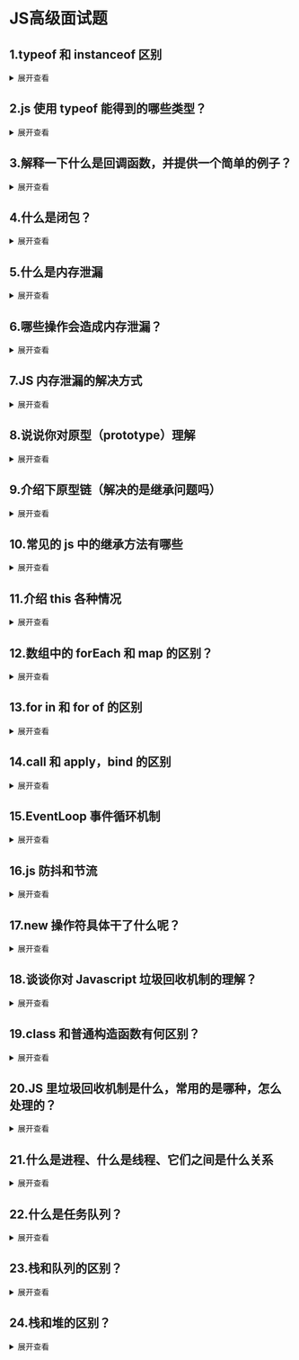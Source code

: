 # JS高级面试题

## 1.**typeof 和 instanceof 区别**

<details>
<summary>展开查看</summary>
<pre>在 javascript 中，判断一个变量的类型可以用 typeof 
1、数字类型、typeof 返回的值是 number。比如说：typeof(1)，返回值是 number 
2、字符串类型，typeof 返回的值是 string。比如 typeof(“123”返回值时 string) 
3、布尔类型，typeof 返回的值是 boolean。比如 typeof(true)返回值时 boolean 
4、对象、数组、null 返回的值是 object。比如 typeof(window)，typeof(document)，
typeof(null)返回的值都是 object
5、函数类型，返回的值是 function。比如：typeof(eval)，typeof(Date)返回的值都是
function。 6、不存在的变量、函数或者 undefined，将返回 undefined。比如：typeof(abc)、
typeof(undefined)都返回 undefined
使用 typeof 运算符无论引用的是什么类型的对象，它都返回”object”
运算符 instanceof 来解决这个问题。用于判断某个对象是否被另一个函数构造</pre>    
</details>

## 2.**js 使用 typeof 能得到的哪些类型？**

<details>
<summary>展开查看</summary>
<pre>typeof 只能区分值类型
typeof undefined // undefined
typeof null // object
typeof console.log // function
typeof NaN // number</pre>    
</details>

## 3.**解释一下什么是回调函数，并提供一个简单的例子？**

<details>
<summary>展开查看</summary>
<pre>回调函数就是一个通过调用的函数。如果你把函数的（地址）作为给另一个函数，当这个指
针被用来调用其所指向的函数时，我们就说这是回调函数。回调函数不是由该函数的实现方直接
调用，而是在特定的事件或条件发生时由另外的一方调用的
案例：
#include<stdio.h>
//callbackTest.c
//1.定义函数 onHeight（回调函数）
//@onHeight 函数名
//@height 参数
//@contex 上下文
void onHeight(double height, void *contex)
{
printf("current height is %lf", height);
}
//2.定义 onHeight 函数的原型
//@CallbackFun 指向函数的指针类型
//@height 回调参数，当有多个参数时，可以定义一个结构体
//@contex 回调上下文，在 C 中一般传入 nullptr，在 C++中可传入对象指针
typedef void (*CallbackFun)(double height, void *contex);
//定义全局指针变量
CallbackFun m_pCallback;
//定义注册回调函数
void registHeightCallback(CallbackFun callback, void *contex)
{
m_pCallback = callback;
}
//定义调用函数
void printHeightFun(double height)
{
m_pCallback(height, NULL);
}
//main 函数
int main()
{
//注册回调函数 onHeight
registHeightCallback(onHeight, NULL);
//打印 height
double h = 99;
printHeightFun(99);
}</pre>    
</details>

## 4.**什么是闭包？**

<details>
<summary>展开查看</summary>
<pre>定义： 
一个作用域可以访问另外一个函数内部的局部变量 ,或者说一个函数（子函数）访问另一
个函数（父函数）中的变量。 此时就会有闭包产生 ,那么这个变量所在的函数我们就称之为闭
包函数。
function aaa() {
var a = 0;
return function () {
alert(a++);
};
}
var fun =
fun(); 
aaa();
//1
优缺点： 
闭包的主要作用: 延伸了变量的作用范围, 因为闭包函数中的局部变量不会等着闭包函数
执行完就销毁, 因为还有别的函数要调用它 , 只有等着所有的函数都调用完了他才会销
毁 闭包会造成内存泄漏，如何解决：用完之后手动释放
详解： 
闭包不仅仅可以实现函数内部的作用域访问这个函数中的局部变量,
还可以实现全局作用域或者是别的地方的作用域也可以访问到函数内部的局部变量 , 
实现方法就是 return 了一个函数
所以 return 函数也是我们实现闭包的一个主要原理, 因为返回的这个函数本身就是我们
fn 函数内部的一个子函数 ,所以子函数是可以访问父函数里面的局部变量的, 所以返回完毕
之后 ,外面的函数一调用, 就会回头调用返回的这个函数, 所以就可以拿到这个子函数
对 应的父函数里面的局部变量. 
注意： 1、由于闭包会使得函数中的变量都被保存在内存中，内存消耗很大，所以不能滥用闭包，
否则会造成网页的性能问题，在 IE 中可能导致内存泄露。解决方法是，在退出函数之前，
将不使用的局部变量全部删除。
2、闭包会在父函数外部，改变父函数内部变量的值。所以，如果你把父函数当作对象
（object）使用，把闭包当作它的公用方法（Public Method），把内部变量当作它的私
有属性（private value），这时一定要小心，不要随便改变父函数内部变量的值。</pre>    
</details>

## 5.**什么是内存泄漏**

<details>
<summary>展开查看</summary>
<pre>内存泄露是指：内存泄漏也称作"存储渗漏"，用动态存储分配函数动态开辟的空间，在使
用完毕后未释放，结果导致一直占据该内存单元。直到程序结束。(其实说白了就是该内存空间
使用完毕之后未回收)即所谓内存泄漏。</pre>    
</details>

## 6.**哪些操作会造成内存泄漏？**

<details>
<summary>展开查看</summary>
<pre>1、垃圾回收器定期扫描对象，并计算引用了每个对象的其他对象的数量。如果一个对象的
引用数量为 0（没有其他对象引用过该对象），或对该对象的唯一引用是循环的，那么该对象的
内存即可回收
2、setTimeout 的第一个参数使用字符串而非函数的话，会引发内存泄漏
3、闭包、控制台日志、循环（在两个对象彼此引用且彼此保留时，就会产生一个循环）</pre>    
</details>

## 7.**JS 内存泄漏的解决方式**

<details>
<summary>展开查看</summary>
<pre>1、global variables：对未声明的变量的引用在全局对象内创建一个新变量。在浏览器中，
全局对象就是 window。
function foo(arg) {
bar = 'some text'; // 等同于 window.bar = 'some text';
}
1.1）解决：
1.1.1）创建意外的全局变量
function foo() {
this.var1 = 'potential accident'
}
1.1.2）可以在 JavaScript 文件开头添加 “use strict”，使用严格模式。这样在严
格模式下解析 JavaScript 可以防止意外的全局变量
1.1.3）在使用完之后，对其赋值为 null 或者重新分配
1.2）被忘记的 Timers 或者 callbacks
在 JavaScript 中使用 setInterval 非常常见
大多数库都会提供观察者或者其它工具来处理回调函数，在他们自己的实例变为不可达时，
会让回调函数也变为不可达的。对于 setInterval，下面这样的代码是非常常见的：
var serverData = loadData();
setInterval(function() {
var renderer = document.getElementById('renderer');
if(renderer) {
renderer.innerHTML = JSON.stringify(serverData);
}
}, 5000); //This will be executed every ~5 seconds.
这个例子阐述着 timers 可能发生的情况：计时器会引用不再需要的节点或数据
1.3）闭包：一个可以访问外部（封闭）函数变量的内部函数
JavaScript 开发的一个关键方面就是闭包：一个可以访问外部（封闭）函数变量的内部函
数。由于 JavaScript 运行时的实现细节，可以通过以下方式泄漏内存：
var theThing = null;
var replaceThing = function () {
 var originalThing = theThing;
var unused = function () {
 if (originalThing) // a reference to 'originalThing'
 console.log("hi");
 };
 theThing = {
 longStr: new Array(1000000).join('*'),
 someMethod: function () {
 console.log("message");
 }
 };
};
setInterval(replaceThing, 1000);
1.4）DOM 引用
有时候，在数据结构中存储 DOM 结构是有用的。假设要快速更新表中的几行内容。将每行 DOM 的引用存
储在字典或数组中可能是有意义的。当这种情况发生时，就会保留同一 DOM 元素的两份引用：一个在
DOM 树种，另一个在字典中。如果将来某个时候你决定要删除这些行，则需要让两个引用都不可达。 
var elements = {
button: document.getElementById('button'),
image: document.getElementById('image')
};
function doStuff() {
elements.image.src = 'http://example.com/image_name.png';
}
function removeImage() {
}</pre>    
</details>

## 8.**说说你对原型（prototype）理解**

<details>
<summary>展开查看</summary>
<pre>JavaScript 中所有都是对象，在 JavaScript 中，原型也是一个对象，通过原型可以实现
对象的属性继承，JavaScript 的函数对象中都包含了一个” prototype”内部属性，这个属
性所对应的就是该函数对象的原型
“prototype”作为函数对象的内部属性，是不能被直接访问的。所以为了方便查看一个对
象的原型，Firefox 和 Chrome 内核的 JavaScript 引擎中提供了”proto“这个非标准的访问器
原型的主要作用就是为了实现继承与扩展对象</pre>    
</details>

## 9.**介绍下原型链（解决的是继承问题吗）**

<details>
<summary>展开查看</summary>
<pre>JavaScript 原型： 每个对象都会在其内部初始化一个属性，就是 prototype(原型) 
原型链：
当访问一个对象的某个属性时，会先在这个对象本身属性上查找，如果没有找到，则会去
它的__proto__隐式原型上查找，即它的构造函数的 prototype，如果还没有找到就会再在
构造函数的 prototype 的__proto__中查找，这样一层一层向上查找就会形成一个链式结
构，我们称为原型链。
特点：
JavaScript 对象是通过引用来传递的，我们创建的每个新对象实体中并没有一份属于自己的原
型副本。当我们修改原型时，与之相关的对象也会继承这一改变</pre>    
</details>

## 10.**常见的 js 中的继承方法有哪些**

<details>
<summary>展开查看</summary>
<pre>ES5 继承有以下六种方法：
1、原型链继承 JavaScript 实现继承的基本思想：通过原型将一个引用类型继承另一个引用类
型的属性和方法
2、借用构造函数继承(伪造对象或经典继承) JavaScript 实现继承的基本思想：在子类构造
函数内部调用超类型构造函数。 通过使用 apply()和 call()方法可以在新创建的子类对
象上执行构造函数
3、组合继承(原型+借用构造)(伪经典继承) JavaScript 实现继承的基本思想：将原型链和 
借用构造函数的技术组合在一块，从而发挥两者之长的一种继承模式，将原型链和借用构造函
数的技术组合到一起，从而取长补短发挥两者长处的一种继承模式
4、型式继承 JavaScript 实现继承的基本思想：借助原型可以基于已有的对象创建新对象，
同时还不必须因此创建自定义的类型
5、寄生式继承 JavaScript 实现继承的基本思想：创建一个仅用于封装继承过程的函数，该函
数在内部以某种方式来增强对象，最后再像真正是它做了所有工作一样返回对象。
寄生式继承是原型式继承的加强版
6、寄生组合式继承 JavaScript 实现继承的基本思想：通过借用函数来继承属性，通过原型链
的混成形式来继承方法
ES6 的继承： 1、使用 class 构造一个父类
class Parent {
constructor(name,age){
this.name = name
this.age = age
}
sayName(){
console.log(this.name);
} } 2、使用 class 构造一个子类，并使用 extends 实现继承，super 指向父类的原型对象
class Child extends Parent{
constructor(name,age,gender){
super(name,age)
this.gender = gender
}
sayGender(){
console.log(this.gender);
} } 3、实例化对象
const ming = new Child('ming',18,'男')
ming.sayGender()
ming.sayName()
console.log(ming.name);
 console.log(ming.age);</pre>    
</details>

## 11.**介绍 this 各种情况**

<details>
<summary>展开查看</summary>
<pre>this 的情况：
1、以函数形式调用时，this 永远都是 window
2、以方法的形式调用时，this 是调用方法的对象
3、以构造函数的形式调用时，this 是新创建的那个对象
4、使用 call 和 apply 调用时，this 是指定的那个对象
5、箭头函数：箭头函数的 this 看外层是否有函数
如果有，外层函数的 this 就是内部箭头函数的 this
如果没有，就是 window
6、特殊情况：通常意义上 this 指针指向为最后调用它的对象。这里需要注意的一点就是
如果返回值是一个对象，那么 this 指向的就是那个返回的对象，如果返回值不是一个对象那么
this 还是指向函数的实例</pre>    
</details>

## 12.**数组中的 forEach 和 map 的区别？**

<details>
<summary>展开查看</summary>
<pre>forEach 和 map 的相同点
相同点 都是循环遍历数组中的每一项
forEach 和 map 方法里每次执行匿名函数都支持 3 个参数，参数分别是 item（当前每一项），
index（索引值），arr（原数组）
匿名函数中的 this 都是指向 window 只能遍历数组 都不会改变原数组 区别 map 方法
1.map 方法返回一个新的数组，数组中的元素为原始数组调用函数处理后的值
2.map 方法不会对空数组进行检测，map 方法不会改变原始数组。
3.浏览器支持：chrome、Safari1.5+、opera 都支持，IE9+, 若 arr 为空数组，则 map 方法返
回的也是一个空数组。
forEach 方法
1.forEach 方法用来调用数组的每个元素，将元素传给回调函数
2.forEach 对于空数组是不会调用回调函数的。 无论 arr 是不是空数组，forEach 返回的
都是undefined。这个方法只是将数组中的每一项作为 callback 的参数执行一次</pre>    
</details>

## 13.**for in 和 for of 的区别**

<details>
<summary>展开查看</summary>
<pre>1、推荐在循环对象属性的时候使用 for...in，在遍历数组的时候的时候使用 for...of
2、for...in 循环出的是 key，for...of 循环出的是 value
3、注意，for...of 是 ES6 新引入的特性。修复了 ES5 引入的 for...in 的不足
4、for...of 不能循环普通的对象，需要通过和 Object.keys()搭配使用</pre>    
</details>

## 14.**call 和 apply，bind 的区别**

<details>
<summary>展开查看</summary>
<pre>共同点：
1、都是用来改变函数的 this 对象的指向的。
2、第一个参数都是 this 要指向的对象。
3、都可以利用后续参数传参。
call 方法调用一个函数, 其具有一个指定的 this 值和分别地提供的参数(参数的列表)。
注意：
该方法的作用和 apply() 方法类似，只有一个区别，就是 call()方法接受的是若干个参数
的列表，而 apply()方法接受的是一个包含多个参数的数组
方法调用一个具有给定 this 值的函数，以及作为一个数组（或类似数组对象）提供的参数。
注意：
call()方法的作用和 apply() 方法类似，区别就是 call()方法接受的是参数列表，而 apply()
方法接受的是一个参数数组
bind()方法创建一个新的函数，当这个新的函数被调用时，其 this 值为提供的值，其参数列
表前几项，置为创建时指定的参数序列</pre>    
</details>

## 15.**EventLoop 事件循环机制**

<details>
<summary>展开查看</summary>
<pre>什么是 Event Loop
JavaScript 的事件分两种，宏任务(macro-task)和微任务(micro-task)
宏任务：包括整体代码 script，setTimeout，setInterval
微任务：Promise.then(非 new Promise)，process.nextTick(node 中)
事件的执行顺序——先执行宏任务，然后执行微任务，任务有同步的任务和异步的任务，同
步的进入主线程，异步的进入 Event Table 并注册函数，异步事件完成后，会将回调函数放在队
列中，如果还有异步的宏任务，那么就会进行循环执行上述的操作。
setTimeout(() => {
console.log('延时 1 秒');
},1000)
 console.log("开始")
//开始
//延时 1 秒
上述代码，setTimeout 函数是宏任务，且是异步任务，因此会将函数放入 Event Table 并
注册函数，经过指定时间后，把要执行的任务加入到 Event Queue 中，等待同步任务
console.log(“开始”)执行结束后，读取 Event Queue 中 setTimeout 的回调函数执行。
上述代码不包含微任务，接下来看包含微任务的代码：
setTimeout(function() {
console.log('setTimeout');
},1000)
new Promise(function(resolve) {
console.log('promise');
}).then(function() {
console.log('then');
})
console.log('console');
1、首先 setTimeout，放入 Event Table 中，1 秒后将回调函数放入宏任务的 Event Queue 中 2、new Promise 同步代码，立即执行 console.log(‘promise’),然后看到微任务 then，因此
将其放入微任务的 Event Queue 中 3、接下来执行同步代码 console.log(‘console’) 4、主线程的宏任务，已经执行完毕，接下来要执行微任务，因此会执行 Promise.then，到此，
第一轮事件循环执行完毕
5、第二轮事件循环开始，先执行宏任务，即 setTimeout 的回调函数，然后查找是否有微任务，
没有，事件循环结束
总结： 
事件循环先执行宏任务，其中同步任务立即执行，异步任务加载到对应的 Event Queue 中，
微任务也加载到对应的微任务的 Event Queue 中，所有的同步微任务执行完之后，如果发现微任
务的 Event Queue 中有未执行完的任务，先执行他们这样算是完成了一轮事件循环。接下来查看
宏任务的队列中是否有异步代码，有的话执行第二轮的事件循环，以此类推。
再来看一个复杂点的例子：
console.log('1');
setTimeout(function() {
 console.log('2');
 process.nextTick(function() {
 console.log('3');
 })
 new Promise(function(resolve) {
 console.log('4');
 resolve();
}).then(function() {
console.log('5')
})
})
//1、2、4、3、5 1、宏任务同步代码 console.log(‘1’) 2、setTimeout，加入宏任务 Event Queue，没有发现微任务，第一轮事件循环走完
3、第二轮事件循环开始，先执行宏任务，从宏任务 Event Queue 中独取出 setTimeout 的回调函数
4、同步代码 console.log(‘2’),发现 process.nextTick，加入微任务 Event Queue
5、new Promise，同步执行 console.log(‘4’),发现 then，加入微任务 Event Queue
6、宏任务执行完毕，接下来执行微任务，先执行 process.nextTick，然后执行 Promise.then
7、微任务执行完毕，第二轮事件循环走完，没有发现宏任务，事件循环结束</pre>    
</details>

## 16.**js 防抖和节流**

<details>
<summary>展开查看</summary>
<pre>在进行窗口的 resize、scroll，输入框内容校验等操作时，如果事件处理函数调用的频率无限
制，会加重浏览器的负担，导致用户体验非常糟糕
此时我们可以采用 debounce（防抖）和 throttle（节流）的方式来减少调用频率，同时又不影
响实际效果
函数防抖：
函数防抖（debounce）：当持续触发事件时，一定时间段内没有再触发事件，事件处理函数才会执行
一次，如果设定的时间到来之前，又一次触发了事件，就重新开始延时
如下，持续触发 scroll 事件时，并不执行 handle 函数，当 1000 毫秒内没有触发 scroll 事件时，
才会延时触发 scroll 事件
function debounce(fn, wait) {
var timeout = null; 
return function() { 
if(timeout !== null) clearTimeout(timeout); 
timeout = setTimeout(fn, wait); 
} 
} // 处理函数
function handle() { 
console.log(Math.random()); 
}
// 滚动事件 window.addEventListener('scroll', debounce(handle, 1000)); 
函数节流（throttle）：
当持续触发事件时，保证一定时间段内只调用一次事件处理函数
节流通俗解释就比如我们水龙头放水，阀门一打开，水哗哗的往下流，秉着勤俭节约的优 良
传统美德，我们要把水龙头关小点，最好是如我们心意按照一定规律在某个时间间隔内 一
滴一滴的往下滴
如下，持续触发 scroll 事件时，并不立即执行 handle 函数，每隔 1000 毫秒才会执行一次
handle 函数
var throttle =function(func, delay) {
var prev = Date.now(); 
return function() { 
var context = this; 
var args = arguments; 
var now = Date.now(); 
if (now - prev >= delay) { 
func.apply(context, args); 
prev = Date.now(); 
} 
} 
}
function handle() {console.log(Math.random());} 
window.addEventListener('scroll', throttle(handle, 1000)); 
总结： 
函数防抖：
将几次操作合并为一此操作进行。原理是维护一个计时器，规定在延迟时间后触发函数，但是
在延迟时间内再次触发的话，就会取消之前的计时器而重新设置。只有最后一次操作能被触发
函数节流：
使得一定时间内只触发一次函数。原理是通过判断是否到达一定时间来触发函数
区别：
函数节流不管事件触发有多频繁，都会保证在规定时间内一定会执行一次真正的事件处理函数，
而函数防抖只是在最后一次事件后才触发一次函数。
结合应用场景 
防抖(debounce)
search 搜索联想，用户在不断输入值时，用防抖来节约请求资源。
 window 触发 resize 的时候，不断的调整浏览器窗口大小会不断的触发这个事件，用防抖
来让其只触发一次
节流(throttle)
 鼠标不断点击触发，mousedown(单位时间内只触发一次)
 监听滚动事件，比如是否滑到底部自动加载更多，用 throttle 来判断</pre>    
</details>

## 17.**new 操作符具体干了什么呢？**

<details>
<summary>展开查看</summary>
<pre>1、创建一个空对象: 并且 this 变量引入该对象,同时还继承了函数的原型
2、设置原型链
3、执行函数体
4、判断返回值
空对象指向构造函数的原型对象
修改构造函数 this 指针指向空对象,并执行函数体
返回对象就用该对象,没有的话就创建一个对象</pre>    
</details>

## 18.**谈谈你对 Javascript 垃圾回收机制的理解？**

<details>
<summary>展开查看</summary>
<pre>1、标记清除（mark and sweep）
这是 JavaScript 最常见的垃圾回收方式，当变量进入执行环境的时候，比如函数中声明一个变
量，垃圾回收器将其标记为“进入环境”，当变量离开环境的时候（函数执行结束）将其标记为
“离开环境”
垃圾回收器会在运行的时候给存储在内存中的所有变量加上标记，然后去掉环境中的变量以及
被环境中变量所引用的变量（闭包），在这些完成之后仍存在标记的就是要删除的变量了
2、引用计数(reference counting)
在低版本 IE 中经常会出现内存泄露，很多时候就是因为其采用引用计数方式进行垃圾回收。引
用计数的策略是跟踪记录每个值被使用的次数，当声明了一个 变量并将一个引用类型赋值给该
变量的时候这个值的引用次数就加 1，如果该变量的值变成了另外一个，则这个值得引用次数
减 1，当这个值的引用次数变为 0 的时 候，说明没有变量在使用，这个值没法被访问了，因此
可以将其占用的空间回收，这样垃圾回收器会在运行的时候清理掉引用次数为 0 的值占用的空
间在 IE 中虽然 JavaScript 对象通过标记清除的方式进行垃圾回收，但 BOM 与 DOM 对象却是通过
引用计数回收垃圾的，也就是说只要涉及 BOM 及 DOM 就会出现循环引用问题</pre>    
</details>

## 19.**class 和普通构造函数有何区别？**

<details>
<summary>展开查看</summary>
<pre>Js 构造函数：
function MathHandle(x,y){
this.x=x
this.y=y
}
MathHandle.prototype.add=function(){
return this.x+this.y
}
var m =new MathHandle(1,2)
console.log(m.add())
class 基本语法：
class MathHandle{
 constructor(x,y){
 this.x = x
 this.y = y
 }
 add(){
 return this.x + this.y
 } }
const m = new MathHandle(1,2)
console.log(m.add())
语法糖：
在上述两段代码中分别加入如下代码，运行
console.log(typeof MathHandle) // 'function'
console.log(MathHandle.prototype.constructor === MathHandle) //true
console.log(m.__proto__ === MathHandle.prototype) //true
运行结果一致。我认为，class 是构造函数的语法糖
综上所述：
class 在语法上更加贴合面向对象的写法
class 实现继承更加易读、易理解
更易于写 java 等后端语言的使用
本质还是语法糖，使用 prototype</pre>    
</details>

## 20.**JS 里垃圾回收机制是什么，常用的是哪种，怎么处理的？**

<details>
<summary>展开查看</summary>
<pre>JS 的垃圾回收机制是为了以防内存泄漏，内存泄漏的含义就是当已经不需要某块内存时这块内
存还存在着，垃圾回收机制就是间歇的不定期的寻找到不再使用的变量，并释放掉它们所指向
的内存
JS 中最常见的垃圾回收方式是标记清除
工作原理：是当变量进入环境时，将这个变量标记为“进入环境”。当变量离开环境时，则将其
标记为“离开环境”。标记“离开环境”的就回收内存
工作流程：
垃圾回收器，在运行的时候会给存储在内存中的所有变量都加上标记
去掉环境中的变量以及被环境中的变量引用的变量的标记
再被加上标记的会被视为准备删除的变量
垃圾回收器完成内存清除工作，销毁那些带标记的值并回收他们所占用的内存空间</pre>    
</details>

## 21.**什么是进程、什么是线程、它们之间是什么关系**

<details>
<summary>展开查看</summary>
<pre>1、进程：
1.1）程序执行时的一个实例
1.2）每个进程都有独立的内存地址空间
1.3）系统进行资源分配和调度的基本单位
1.4）进程里的堆，是一个进程中最大的一块内存，被进程中的所有线程共享的，进程
创建时分配，主要存放 new 创建的对象实例
1.5）进程里的方法区，是用来存放进程中的代码片段的，是线程共享的
 1.6）在多线程 OS 中，进程不是一个可执行的实体，即一个进程至少创建一个线程
去执行代码
2、线程：
2.1）进程中的一个实体
2.2）进程的一个执行路径
2.3）CPU 调度和分派的基本单位
2.4）线程本身是不会独立存在
2.5）当前线程 CPU 时间片用完后，会让出 CPU 等下次轮到自己时候在执行
2.6）系统不会为线程分配内存，线程组之间只能共享所属进程的资源
2.7）线程只拥有在运行中必不可少的资源(如程序计数器、栈)
2.8）线程里的程序计数器就是为了记录该线程让出 CPU 时候的执行地址，待再次分配到
时间片时候就可以从自己私有的计数器指定地址继续执行
2.9）每个线程有自己的栈资源，用于存储该线程的局部变量和调用栈帧，其它线程 无
权访问
3、关系：
3.1）一个程序至少一个进程，一个进程至少一个线程，进程中的多个线程是共享进 程
的资源
3.2）Java 中当我们启动 main 函数时候就启动了一个 JVM 的进程，而 main 函数所在线
程就是这个进程中的一个线程，也叫做主线程
3.3）一个进程中有多个线程，多个线程共享进程的堆和方法区资源，但是每个线程 有
自己的程序计数器，栈区域</pre>    
</details>

## 22.**什么是任务队列？**

<details>
<summary>展开查看</summary>
<pre>任务队列（task queue）主要分两种：
1、宏任务（macrotask）：在新标准中叫 task
1.1）主要包括：script(整体代码)，setTimeout，setInterval，setImmediate，I/O，
ui rendering
2、微任务（microtask）：在新标准中叫 jobs
2.1）主要包括：process.nextTick， Promise，MutationObserver（html5 新特性）
 3、扩展：
3.1）同步任务：在主线程上，排队执行的任务，只有前一个任务执行完毕，才能执
行后一个任务
 3.2）异步任务：不进入主线程，而进入“任务队列”的任务，只有“任务队列”
通知主线程，某个异步任务可以执行了，该任务才会进入主线程执行</pre>    
</details>

## 23.**栈和队列的区别？**

<details>
<summary>展开查看</summary>
<pre>1、栈的插入和删除操作都是在一端进行的，而队列的操作却是在两端进行的
2、队列先进先出，栈先进后出
3、栈只允许在一端进行插入和删除，而队列允许在一端进行插入，在另一端进行删除</pre>    
</details>

## 24.**栈和堆的区别？**

<details>
<summary>展开查看</summary>
<pre>1、栈区（stack）— 由编译器自动分配释放 ，存放函数的参数值，局部变量的值等。 堆
区（heap） — 一般由程序员分配释放， 若程序员不释放，程序结束时可能由 OS 回收
2、堆（数据结构）：堆可以被看成是一棵树，如：堆排序； 栈（数据结构）：一种先进后
出的数据结构</pre>    
</details>